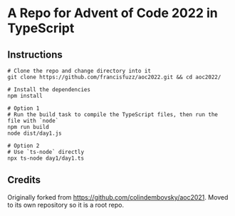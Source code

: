 # A Repo for Advent of Code 2022 in TypeScript

## Instructions

```shell
# Clone the repo and change directory into it
git clone https://github.com/francisfuzz/aoc2022.git && cd aoc2022/

# Install the dependencies
npm install

# Option 1
# Run the build task to compile the TypeScript files, then run the file with `node`
npm run build
node dist/day1.js

# Option 2
# Use `ts-node` directly
npx ts-node day1/day1.ts
```

## Credits

Originally forked from https://github.com/colindembovsky/aoc2021. Moved to its own repository so it is a root repo.
